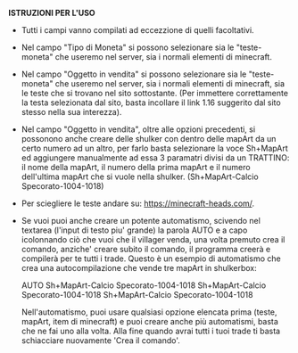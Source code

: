 **ISTRUZIONI PER L'USO**

- Tutti i campi vanno compilati ad eccezzione di quelli facoltativi.

- Nel campo "Tipo di Moneta" si possono selezionare sia le "teste-moneta" che useremo nel server, sia
  i normali elementi di minecraft.

- Nel campo "Oggetto in vendita" si possono selezionare sia le "teste-moneta" che useremo nel server, sia
  i normali elementi di minecraft, sia le teste che si trovano nel sito sottostante. (Per immettere
  correttamente la testa selezionata dal sito, basta incollare il link 1.16 suggerito dal
  sito stesso nella sua interezza).

- Nel campo "Oggetto in vendita", oltre alle opzioni precedenti, si possonono anche creare delle shulker con dentro
  delle mapArt da un certo numero ad un altro, per farlo basta selezionare la voce Sh+MapArt ed aggiungere
  manualmente ad essa 3 paramatri divisi da un TRATTINO: il nome della mapArt, il numero della prima mapArt e
  il numero dell'ultima mapArt che si vuole nella shulker. (Sh+MapArt-Calcio Specorato-1004-1018)

- Per sciegliere le teste andare su: https://minecraft-heads.com/.

- Se vuoi puoi anche creare un potente automatismo, scivendo nel textarea (l'input di testo piu' grande) la parola AUTO e a capo icolonnando ciò che vuoi
  che il villager venda, una volta premuto crea il comando, anziche' creare subito il comando, il programma creerà e compilerà per te tutti i trade.
  Questo è un esempio di automatismo che crea una autocompilazione che vende tre mapArt in shulkerbox:

  AUTO
  Sh+MapArt-Calcio Specorato-1004-1018
  Sh+MapArt-Calcio Specorato-1004-1018
  Sh+MapArt-Calcio Specorato-1004-1018

  Nell'automatismo, puoi usare qualsiasi opzione elencata prima (teste, mapArt, item di minecraft) e puoi creare anche più automatismi, basta che ne fai uno alla volta.
  Alla fine quando avrai tutti i tuoi trade ti basta schiacciare nuovamente 'Crea il comando'.
